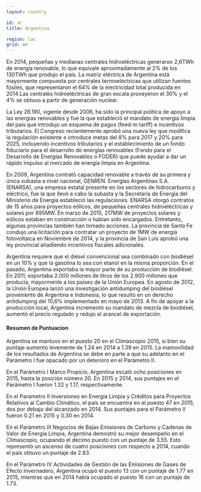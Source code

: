 ```yaml
---
layout: country

id: ar
title: Argentina

region: lac
grid: on
---
```

En 2014, pequeñas y medianas centrales hidroeléctricas generaron 2,6TWh de energía renovable, lo que equivale aproximadamente  al 2% de los 130TWh que produjo el país. La matriz eléctrica de Argentina está mayormente compuesta por centrales termoeléctricas que utilizan fuentes fósiles, que representaron el 64% de la electricidad total producida en 2014.Las centrales hidroeléctricas de gran escala proveyeron el 30% y el 4% se obtuvo a partir de generación nuclear.

La Ley 26.190, vigente desde 2006, ha sido la principal política de apoyo a las energías renovables y fue la que estableció el mandato de energía limpia del país que introdujo un esquema de pagos (feed-in tariff) e incentivos tributarios.
El Congreso recientemente aprobó una nueva ley que modifica la regulación existente e introduce metas del 8% para 2017 y 20% para 2025, incluyendo incentivos tributarios y el establecimiento de un fondo fiduciario para el desarrollo de energías renovables (Fondo para el Desarrollo de Energías Renovables o FODER) que puede ayudar a dar un rápido impulso al mercado de energía limpia en Argentina.

En 2009, Argentina contrató capacidad renovable a través de su primera y única subasta a nivel nacional, GENREN. Energías Argentinas S.A. (ENARSA), una empresa estatal presente en los sectores de hidrocarburos y eléctrico, fue la que llevó a cabo la subasta y la Secretaría de Energía del Ministerio de Energía estableció las regulaciones. ENARSA otorgó contratos de 15 años para proyectos eólicos, de pequeñas centrales hidroeléctricas y solares por 895MW. En marzo de 2015, 217MW de proyectos solares y eólicos estaban en construcción o habían sido encargados.
Entretanto, algunas provincias también han tomado acciones. La provincia de Santa Fe condujo una licitación para contratar un proyecto de 1MW de energía fotovoltaica en Noviembre de 2014, y la provincia de San Luis aprobó una ley provincial añadiendo incentivos fiscales adicionales.

Argentina requiere que el diésel convencional sea combinado con biodiésel en un 10% y que la gasolina lo sea con etanol en la misma proporción. En el pasado, Argentina exportaba la mayor parte de su producción de biodiésel. En 2011, exportaba 2.000 millones de litros de los 2.900 millones que producía, mayormente a los países de la Unión Europea. En agosto de 2012, la Unión Europea lanzó una investigación antidumping del biodiésel proveniente de Argentina e Indonesia, lo que resultó en un derecho antidumping del 10,6% implementado en mayo de 2013. A fin de apoyar a la producción local, Argentina incrementó su mandato de mezcla de biodiésel, aumentó el precio regulado y redujo el arancel de exportación.

#### Resumen de Puntuacion

Argentina se mantuvo en el puesto 20 en el Climascopio 2015, si bien su puntaje aumentó levemente de 1.24 en 2014 a 1.39 en 2015.
La inamovilidad de los resultados de Argentina se debe en parte a que su adelanto en el Parámetro I fue opacado por un deterioro en el Parámetro II.

En el Parámetro I Marco Propicio, Argentina escaló ocho posiciones en 2015, hasta la posición número 20. En 2015 y 2014, sus puntajes en el Parámetro I fueron 1.32 y 1.17, respectivamente.

En el Parámetro II Inversiones en Energía Limpia y Créditos para Proyectos Relativos al Cambio Climático, el país se encuentra en el puesto 47 en 2015, dos por debajo del alcanzado en 2014. Sus puntajes para el Parámetro II fueron 0.21 en 2015 y 0.30 en 2014.

En el Parámetro III Negocios de Bajas Emisiones de Carbono y Cadenas de Valor de Energía Limpia, Argentina demostró su mejor desempeño en el Climascopio, ocupando el décimo puesto con un puntaje de 3.55. Esto representó un ascenso de cuatro posiciones con respecto a 2014, cuando el país obtuvo un puntaje de 2.83.

En el Parámetro IV Actividades de Gestión de las Emisiones de Gases de Efecto Invernadero, Argentina  ocupó el puesto 13 con un puntaje de 1.77 en 2015, mientras que en 2014 había ocupado el puesto 16 con un puntaje de 1.73.
